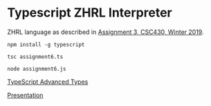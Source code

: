 # Typescript ZHRL Interpreter

ZHRL language as described in [Assignment 3, CSC430, Winter 2019](https://www.brinckerhoff.org/clements/2192-csc430/Assignments/ass3.html).

`npm install -g typescript`

`tsc assignment6.ts`

`node assignment6.js`

[TypeScript Advanced Types](https://www.typescriptlang.org/docs/handbook/advanced-types.html)

[Presentation](https://docs.google.com/presentation/d/1bAP3KbMMSAsBh2rS_lmZjt3grjwA6HMI1ReuZkyUDtw/edit?usp=sharing)
